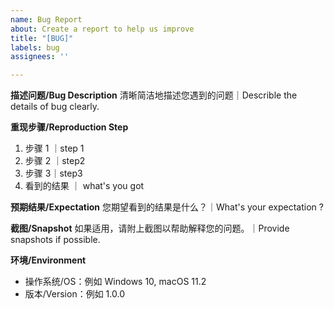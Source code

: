```yaml
---
name: Bug Report
about: Create a report to help us improve
title: "[BUG]"
labels: bug
assignees: ''

---
```


**描述问题/Bug Description**
清晰简洁地描述您遇到的问题｜Describle the details of bug clearly.

**重现步骤/Reproduction Step**

1. 步骤 1 ｜step 1
2. 步骤 2 ｜step2
3. 步骤 3｜step3
4. 看到的结果 ｜ what's you  got

**预期结果/Expectation**
您期望看到的结果是什么？｜What's your expectation ?

**截图/Snapshot**
如果适用，请附上截图以帮助解释您的问题。｜Provide snapshots if possible.

**环境/Environment**

- 操作系统/OS：例如  Windows 10, macOS 11.2
- 版本/Version：例如 1.0.0

